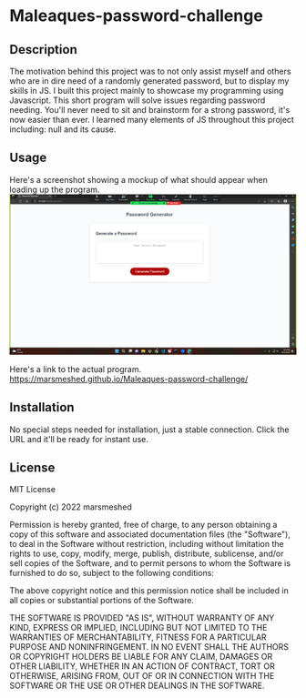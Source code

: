 # Maleaques-password-challenge

## Description
 The motivation behind this project was to not only assist myself and others who are in dire need of a randomly generated password, but to display my skills in JS.
 I built this project mainly to showcase my programming using Javascript. This short program will solve issues regarding password needing. You'll never need to sit and brainstorm for a strong password, it's now easier than ever. I learned many elements of JS throughout this project including: null and its cause.

## Usage
Here's a screenshot showing a mockup of what should appear when loading up the program.
<img src="./ss.png" alt="screenshot of mockup">

Here's a link to the actual program.
https://marsmeshed.github.io/Maleaques-password-challenge/

## Installation

No special steps needed for installation, just a stable connection. Click the URL and it'll be ready for instant use.


## License

MIT License

Copyright (c) 2022 marsmeshed

Permission is hereby granted, free of charge, to any person obtaining a copy
of this software and associated documentation files (the "Software"), to deal
in the Software without restriction, including without limitation the rights
to use, copy, modify, merge, publish, distribute, sublicense, and/or sell
copies of the Software, and to permit persons to whom the Software is
furnished to do so, subject to the following conditions:

The above copyright notice and this permission notice shall be included in all
copies or substantial portions of the Software.

THE SOFTWARE IS PROVIDED "AS IS", WITHOUT WARRANTY OF ANY KIND, EXPRESS OR
IMPLIED, INCLUDING BUT NOT LIMITED TO THE WARRANTIES OF MERCHANTABILITY,
FITNESS FOR A PARTICULAR PURPOSE AND NONINFRINGEMENT. IN NO EVENT SHALL THE
AUTHORS OR COPYRIGHT HOLDERS BE LIABLE FOR ANY CLAIM, DAMAGES OR OTHER
LIABILITY, WHETHER IN AN ACTION OF CONTRACT, TORT OR OTHERWISE, ARISING FROM,
OUT OF OR IN CONNECTION WITH THE SOFTWARE OR THE USE OR OTHER DEALINGS IN THE
SOFTWARE.
